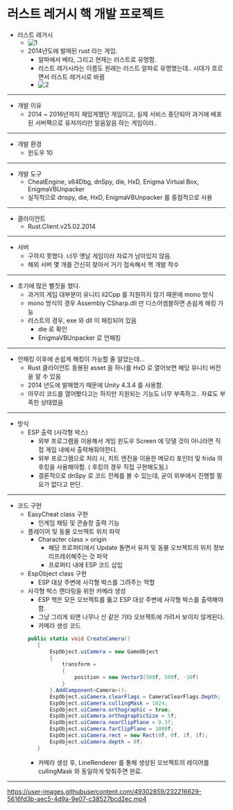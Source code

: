 러스트 레거시 핵 개발 프로젝트
==================

* 러스트 레거시
  * ![1](https://user-images.githubusercontent.com/49302859/232206551-d8127566-be3d-4ae4-9098-4629dacf36f6.PNG)
  * 2014년도에 발매된 rust 라는 게임.
    * 알파에서 베타, 그리고 현재는 러스트로 유명함.
    * 러스트 레거시라는 이름도 원래는 러스트 알파로 유명했는데.. 시대가 흐르면서 러스트 레거시로 바뀜
    * ![2](https://user-images.githubusercontent.com/49302859/232206718-d91c9df2-80fb-4f76-aa2c-20e23625f1d2.PNG)
----------------------------------------    
* 개발 이유
  * 2014 ~ 2016년까지 재밌게했던 게임이고, 실제 서비스 중단되어 과거에 배포된 서버팩으로 유저끼리만 알음알음 하는 게임이라..
 ----------------------------------------    
* 개발 환경
  * 윈도우 10
----------------------------------------    
* 개발 도구
  * CheatEngine, x64Dbg, dnSpy, die, HxD, Enigma Virtual Box, EnigmaVBUnpacker
  * 실직적으로 dnspy, die, HxD, EnigmaVBUnpacker 를 중점적으로 사용
----------------------------------------    
* 클라이언트
  * Rust.Client.v25.02.2014
----------------------------------------    
* 서버
  * 구하지 못했다. 너무 옛날 게임이라 자료가 남아있지 않음.
  * 해외 서버 몇 개를 간신히 찾아서 거기 접속해서 핵 개발 착수
----------------------------------------      
* 초기에 많은 뻘짓을 했다.
  * 과거의 게임 대부분이 유니티 il2Cpp 를 지원하지 않기 때문에 mono 방식
  * mono 방식의 경우 Assembly CSharp.dll 만 디스어셈블하면 손쉽게 해킹 가능
  * 러스트의 경우, exe 와 dll 이 패킹되어 있음
    * die 로 확인
    * EnigmaVBUnpacker 로 언패킹
----------------------------------------    
* 언패킹 이후에 손쉽게 해킹이 가능할 줄 알았는데...
  * Rust 클라이언트 동봉된 asset 을 하나를 HxD 로 열어보면 해당 유니티 버전을 알 수 있음
  * 2014 년도에 발매했기 때문에 Unity 4.3.4 를 사용함.
  * 아무리 코드를 열어봤다고는 하지만 지원되는 기능도 너무 부족하고.. 자료도 부족한 상태였음
----------------------------------------   
* 방식
  * ESP 출력 (사각형 박스)
    * 외부 프로그램을 이용해서 게임 윈도우 Screen 에 덧댈 것이 아니라면 직접 게임 내에서 출력해줘야한다.
    * 외부 프로그램으로 처리 시, 치트 엔진을 이용한 메모리 포인터 및 frida 의 후킹을 사용해야함. ( 후킹의 경우 직접 구현해도됨.)
    * 결론적으로 dnSpy 로 코드 전체를 볼 수 있는데, 굳이 외부에서 진행할 필요가 없다고 판단.
---------------------------------------- 
* 코드 구현
  * EasyCheat class 구현
    * 인게임 채팅 및 콘솔창 출력 기능
  * 플레이어 및 동물 오브젝트 위치 파악
    * Character class > origin
      * 해당 프로퍼티에서 Update 돌면서 유저 및 동물 오브젝트의 위치 정보 리프레쉬해주는 것 파악
      * 프로퍼티 내에 ESP 코드 삽입
  * EspObject class 구현
    * ESP 대상 주변에 사각형 박스를 그려주는 역할
  * 사각형 박스 랜더링을 위한 카메라 생성
    * ESP 핵은 모든 오브젝트를 뚫고 ESP 대상 주변에 사각형 박스를 출력해야함.
    * 그냥 그리게 되면 나무나 산 같은 기타 오브젝트에 가려서 보이지 않게된다.
    * 카메라 생성 코드
    ```C#
    public static void CreateCamera()
	   {
		   EspObject.uiCamera = new GameObject
		   {
			   transform = 
			   {
				   position = new Vector3(500f, 500f, -10f)
			   }
		   }.AddComponent<Camera>();
		   EspObject.uiCamera.clearFlags = CameraClearFlags.Depth;
		   EspObject.uiCamera.cullingMask = 1024;
		   EspObject.uiCamera.orthographic = true;
		   EspObject.uiCamera.orthographicSize = 5f;
		   EspObject.uiCamera.nearClipPlane = 0.3f;
		   EspObject.uiCamera.farClipPlane = 1000f;
		   EspObject.uiCamera.rect = new Rect(0f, 0f, 1f, 1f);
		   EspObject.uiCamera.depth = 0f;
	   }
    ```
    * 카메라 생성 후, LineRenderer 를 통해 생성된 오브젝트의 레이어를 cullingMask 와 동일하게 맞춰주면 완료.
---------------------------------------- 


https://user-images.githubusercontent.com/49302859/232216629-5616fd3b-aec5-4d9a-9e07-c38527bcd2ec.mp4

